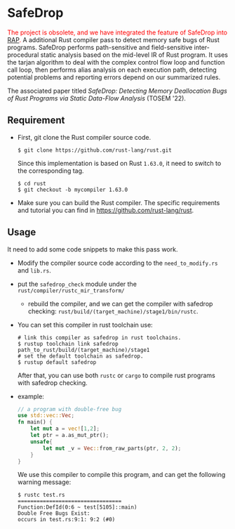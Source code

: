 # SafeDrop
<span style="color: red">The project is obsolete, and we have integrated the feature of SafeDrop into [RAP](https://github.com/Artisan-Lab/RAP).</span>
A additional Rust compiler pass to detect memory safe bugs of Rust programs. SafeDrop performs path-sensitive and field-sensitive inter-procedural static analysis based on the mid-level IR of Rust program. It uses the tarjan algorithm to deal with the complex control flow loop and function call loop,
then performs alias analysis on each execution path, detecting potential problems and reporting errors depend on our summarized rules.

The associated paper titled *SafeDrop: Detecting Memory Deallocation Bugs of Rust Programs via Static Data-Flow Analysis* (TOSEM '22).



## Requirement

- First, git clone the Rust compiler source code.

  ```
  $ git clone https://github.com/rust-lang/rust.git
  ```

  Since this implementation is based on Rust  `1.63.0`, it need to switch to the corresponding tag.

  ```shell
  $ cd rust
  $ git checkout -b mycompiler 1.63.0
  ```

- Make sure you can build the Rust compiler. The specific requirements and tutorial you can find in https://github.com/rust-lang/rust.



## Usage

It need to add some code snippets to make this pass work.

- Modify the compiler source code according to the `need_to_modify.rs` and `lib.rs`.

- put the `safedrop_check` module under the `rust/compiler/rustc_mir_transform/`

  - rebuild the compiler,  and we can get the compiler with safedrop checking: `rust/build/(target_machine)/stage1/bin/rustc`.

- You can set this compiler in rust toolchain use:

  ```shell
  # link this compiler as safedrop in rust toolchains.
  $ rustup toolchain link safedrop path_to_rust/build/(target_machine)/stage1
  # set the default toolchain as safedrop.
  $ rustup default safedrop
  ```

  After that, you can use both `rustc` or `cargo` to compile rust programs with safedrop checking.

- example:

  ```rust
  // a program with double-free bug
  use std::vec::Vec;
  fn main() {
      let mut a = vec![1,2];
      let ptr = a.as_mut_ptr();
      unsafe{
          let mut _v = Vec::from_raw_parts(ptr, 2, 2);
      }
  }
  ```

  We use this compiler to compile this program, and can get the following warning message:

  ```shell
  $ rustc test.rs
  =================================
  Function:DefId(0:6 ~ test[5105]::main)
  Double Free Bugs Exist:
  occurs in test.rs:9:1: 9:2 (#0)
  
  ```
